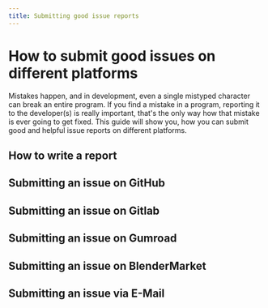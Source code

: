 ```yaml
---
title: Submitting good issue reports
---
```


<div class="container intro">
<div class="row">

# How to submit good issues on different platforms

Mistakes happen, and in development, even a single mistyped character can break an entire program. If you find a mistake in a program, reporting it to the developer(s) is really important, that's the only way how that mistake is ever going to get fixed. This guide will show you, how you can submit good and helpful issue reports on different platforms.

</div>
</div>

<div class="container">
<div class="row">

## How to write a report

<!-- TODO: Write a text here -->

</div>
</div>

<div class="container">
<div class="row">

## Submitting an issue on GitHub

<!-- TODO: Write a text here -->

</div>
</div>

<div class="container">
<div class="row">

## Submitting an issue on Gitlab

<!-- TODO: Write a text here -->

</div>
</div>

<div class="container">
<div class="row">

## Submitting an issue on Gumroad

<!-- TODO: Write a text here -->

</div>
</div>

<div class="container">
<div class="row">

## Submitting an issue on BlenderMarket

<!-- TODO: Write a text here -->

</div>
</div>

<div class="container">
<div class="row">

## Submitting an issue via E-Mail

<!-- TODO: Write a text here -->

</div>
</div>
